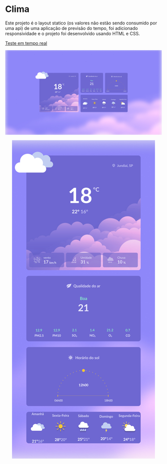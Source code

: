 # Clima

Este projeto é o layout statico (os valores não estão sendo consumido por uma api) de uma aplicação de previsão do tempo, foi adicionado responsividade e o projeto foi desenvolvido usando HTML e CSS.

[Teste em tempo real](https://williamribeir0.github.io/Clima/)

<center>

![Desktop](./assets/desktop.png)

![Mobile](./assets/mobile.png)

</center>
